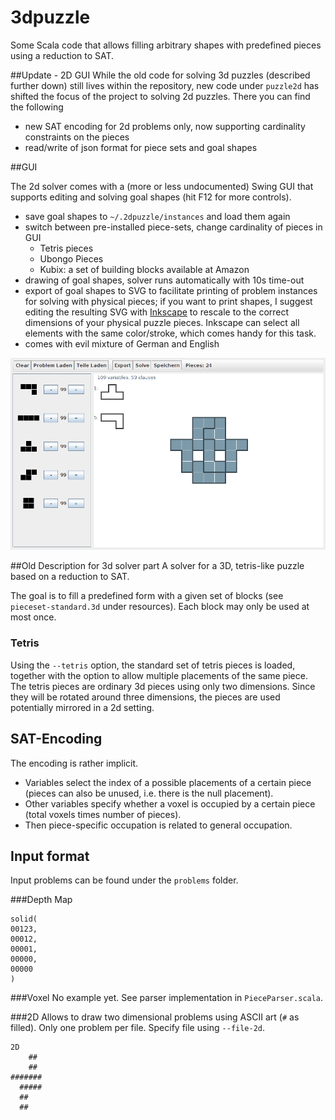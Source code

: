 3dpuzzle
========

Some Scala code that allows filling arbitrary shapes with predefined pieces using a reduction to SAT.

##Update - 2D GUI
While the old code for solving 3d puzzles (described further down) still lives within the repository, new code under `puzzle2d` has shifted the focus of the project to solving 2d puzzles. There you can find the following

- new SAT encoding for 2d problems only, now supporting cardinality constraints on the pieces
- read/write of json format for piece sets and goal shapes
 
##GUI

The 2d solver comes with a (more or less undocumented) Swing GUI that supports editing and solving goal shapes (hit F12 for more controls).

- save goal shapes to `~/.2dpuzzle/instances` and load them again
- switch between pre-installed piece-sets, change cardinality of pieces in GUI
    - Tetris pieces
    - Ubongo Pieces
    - Kubix: a set of building blocks available at Amazon
- drawing of goal shapes, solver runs automatically with 10s time-out
- export of goal shapes to SVG to facilitate printing of problem instances for solving with physical pieces; if you want to print shapes, I suggest editing the resulting SVG with [Inkscape](https://inkscape.org/) to rescale to the correct dimensions of your physical puzzle pieces. Inkscape can select all elements with the same color/stroke, which comes handy for this task.
- comes with evil mixture of German and English

![screenshot](/screenshot.png?raw=true "Screenshot")


##Old Description for 3d solver part
A solver for a 3D, tetris-like puzzle based on a reduction to SAT.

The goal is to fill a predefined form with a given set of blocks (see `pieceset-standard.3d` under resources). 
Each block may only be used at most once.

### Tetris
Using the `--tetris` option, the standard set of tetris pieces is loaded, together with the option to allow multiple placements
of the same piece. The tetris pieces are ordinary 3d pieces using only two dimensions. Since they will be rotated around
three dimensions, the pieces are used potentially mirrored in a 2d setting.


SAT-Encoding
--------
The encoding is rather implicit.
 - Variables select the index of a possible placements of a certain piece (pieces can also be unused, i.e. there is the null placement).
 - Other variables specify whether a voxel is occupied by a certain piece (total voxels times number of pieces).
 - Then piece-specific occupation is related to general occupation.

Input format
------------
Input problems can be found under the `problems` folder. 

###Depth Map

    solid(
    00123,
    00012,
    00001,
    00000,
    00000
    )

###Voxel
No example yet. See parser implementation in `PieceParser.scala`.

###2D
Allows to draw two dimensional problems using ASCII art (`#` as filled). Only one problem per file. Specify file using
`--file-2d`.

    2D
        ##
        ##
    #######
      #####
      ##
      ##


